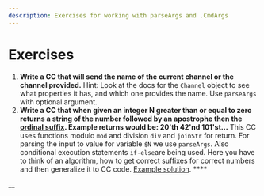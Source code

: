 ```yaml
---
description: Exercises for working with parseArgs and .CmdArgs
---
```


# Exercises

1. **Write a CC that will send the name of the current channel or the channel provided.** Hint: Look at the docs for the `Channel` object to see what properties it has, and which one provides the name. Use `parseArgs` with optional argument. 
2. **Write a CC that when given an integer N greater than or equal to zero returns a string of the number followed by an apostrophe then the** [**ordinal suffix**](https://en.wikipedia.org/wiki/Ordinal_numeral)**. Example returns would be: 20'th 42'nd 101'st...** This CC uses functions modulo `mod` and division `div` and `joinStr` for return. For parsing the input to value for variable `$N` we use `parseArgs`. Also conditional execution statements `if-else`are being used. Here you have to think of an algorithm, how to get correct suffixes for correct numbers and then generalize it to CC code.  [Example solution](https://pastebin.com/AdSYe5k8). ****

\_\_

